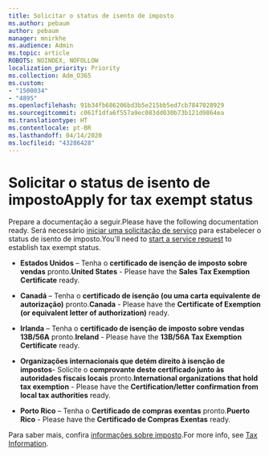 ```yaml
---
title: Solicitar o status de isento de imposto
ms.author: pebaum
author: pebaum
manager: mnirkhe
ms.audience: Admin
ms.topic: article
ROBOTS: NOINDEX, NOFOLLOW
localization_priority: Priority
ms.collection: Adm_O365
ms.custom:
- "1500034"
- "4895"
ms.openlocfilehash: 91b34fb686206bd3b5e215bb5ed7cb7847028929
ms.sourcegitcommit: c061f1dfa6f557a9ec083dd030b73b121d9864ea
ms.translationtype: HT
ms.contentlocale: pt-BR
ms.lasthandoff: 04/14/2020
ms.locfileid: "43286428"
---
```

# <a name="apply-for-tax-exempt-status"></a><span data-ttu-id="52160-102">Solicitar o status de isento de imposto</span><span class="sxs-lookup"><span data-stu-id="52160-102">Apply for tax exempt status</span></span>

<span data-ttu-id="52160-103">Prepare a documentação a seguir.</span><span class="sxs-lookup"><span data-stu-id="52160-103">Please have the following documentation ready.</span></span> <span data-ttu-id="52160-104">Será necessário [iniciar uma solicitação de serviço](https://docs.microsoft.com/office365/admin/contact-support-for-business-products) para estabelecer o status de isento de imposto.</span><span class="sxs-lookup"><span data-stu-id="52160-104">You'll need to [start a service request](https://docs.microsoft.com/office365/admin/contact-support-for-business-products) to establish tax exempt status.</span></span>

- <span data-ttu-id="52160-105">**Estados Unidos** – Tenha o **certificado de isenção de imposto sobre vendas** pronto.</span><span class="sxs-lookup"><span data-stu-id="52160-105">**United States** - Please have the **Sales Tax Exemption Certificate** ready.</span></span>

- <span data-ttu-id="52160-106">**Canadá** – Tenha o **certificado de isenção (ou uma carta equivalente de autorização)** pronto.</span><span class="sxs-lookup"><span data-stu-id="52160-106">**Canada** - Please have the **Certificate of Exemption (or equivalent letter of authorization)** ready.</span></span>

- <span data-ttu-id="52160-107">**Irlanda** – Tenha o **certificado de isenção de imposto sobre vendas 13B/56A** pronto.</span><span class="sxs-lookup"><span data-stu-id="52160-107">**Ireland** - Please have the **13B/56A Tax Exemption Certificate** ready.</span></span>

- <span data-ttu-id="52160-108">**Organizações internacionais que detém direito à isenção de impostos**- Solicite o **comprovante deste certificado junto às autoridades fiscais locais** pronto.</span><span class="sxs-lookup"><span data-stu-id="52160-108">**International organizations that hold tax exemption** - Please have the **Certification/letter confirmation from local tax authorities** ready.</span></span>

- <span data-ttu-id="52160-109">**Porto Rico** – Tenha o **Certificado de compras exentas** pronto.</span><span class="sxs-lookup"><span data-stu-id="52160-109">**Puerto Rico** - Please have the **Certificado de Compras Exentas** ready.</span></span>

<span data-ttu-id="52160-110">Para saber mais, confira [informações sobre imposto](https://docs.microsoft.com/microsoft-365/commerce/billing-and-payments/tax-information?view=o365-worldwide).</span><span class="sxs-lookup"><span data-stu-id="52160-110">For more info, see [Tax Information](https://docs.microsoft.com/microsoft-365/commerce/billing-and-payments/tax-information?view=o365-worldwide).</span></span>
